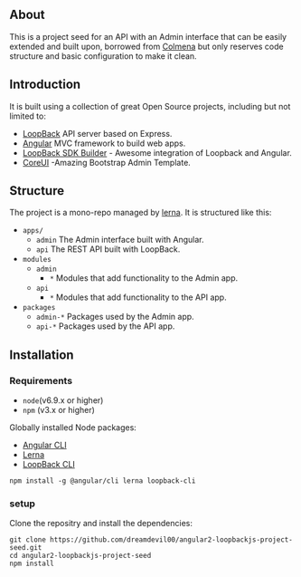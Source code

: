 ## About

This is a project seed for an API with an Admin interface that can be easily
extended and built upon, borrowed from [Colmena](https://github.com/colmena/colmena)
but only reserves code structure and basic configuration to make it clean.

## Introduction
It is built using a collection of great Open Source projects, including but not limited to:
- [LoopBack](http://loopback.io) API server based on Express.
- [Angular](http://www.angular.cn) MVC framework to build web apps.
- [LoopBack SDK Builder](https://www.npmjs.com/package/@mean-expert/loopback-sdk-builder) - Awesome integration of Loopback and Angular.
- [CoreUI](http://coreui.io/) -Amazing Bootstrap Admin Template.

## Structure
The project is a mono-repo managed by [lerna](https://lernajs.io/). It is structured like this:
- ```apps/```
  - ```admin``` The Admin interface built with Angular.
  - ```api``` The REST API built with LoopBack.
- ```modules```
  - ```admin```
    - ```*``` Modules that add functionality to the Admin app.
  - ```api```
    - ```*``` Modules that add functionality to the API app.
- ```packages```
  - ```admin-*``` Packages used by the Admin app.
  - ```api-*``` Packages used by the API app.

## Installation
### Requirements
- ```node```(v6.9.x or higher)
- ```npm``` (v3.x or higher)

Globally installed Node packages:
- [Angular CLI](https://github.com/angular/angular-cli)
- [Lerna](https://lernajs.io/)
- [LoopBack CLI](https://github.com/strongloop/loopback-cli)

``` npm install -g @angular/cli lerna loopback-cli ```

### setup
Clone the repositry and install the dependencies:
```
git clone https://github.com/dreamdevil00/angular2-loopbackjs-project-seed.git
cd angular2-loopbackjs-project-seed
npm install
```